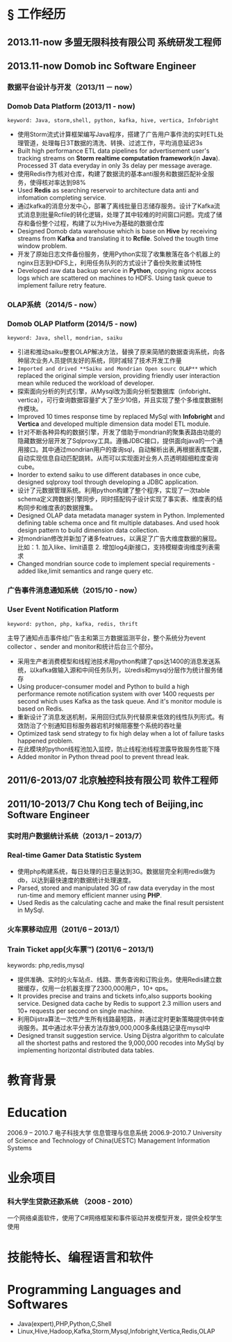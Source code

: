 # § 工作经历

## 2013.11-now        多盟无限科技有限公司     系统研发工程师
## 2013.11-now        Domob inc             Software Engineer

### 数据平台设计与开发（2013/11 － now）
### Domob Data Platform (2013/11 - now)

``keyword: Java, storm,shell, python, kafka, hive, vertica, Infobright``

* 使用Storm流式计算框架编写Java程序，搭建了广告用户事件流的实时ETL处理管道，处理每日3T数据的清洗、转换、过滤工作，平均消息延迟3s
* Built high performance ETL data pipelines for advertisement user's tracking streams on **Storm realtime computation framework**(in **Java**). Processed 3T data everyday in only 3s delay per message average.
* 使用Redis作为核对仓库，构建了数据流的基本anti服务和数据匹配补全服务，使得核对率达到98%
* Used **Redis** as searching reservoir to architecture data anti and infomation completing service.
* 通过kafka的消息分发中心，部署了离线批量日志储存服务。设计了Kafka流式消息到批量Rcfile的转化逻辑，处理了其中较难的时间窗口问题。完成了储存和备份整个过程，构建了以为Hive为基础的数据仓库
* Designed Domob data warehouse which is base on **Hive** by receiving streams from **Kafka** and translating it to **Rcfile**. Solved the tougth time window problem.
* 开发了原始日志文件备份服务，使用Python实现了收集散落在各个机器上的nginx日志到HDFS上，利用任务队列的方式设计了备份失败重试特性
* Developed raw data backup service in **Python**, copying nignx access logs which are scattered on machines to HDFS. Using task queue to implement failure retry feature.

### OLAP系统（2014/5 - now）
### Domob OLAP Platform (2014/5 - now)

``keyword: Java, shell, mondrian, saiku``

* 引进和推动saiku整套OLAP解决方法，替换了原来简陋的数据查询系统，向各种层次业务人员提供友好的系统，同时减轻了技术开发工作量
* ``Imported and drived **Saiku and Mondrian Open sourc OLAP**`` which replaced the original simple version, providing friendly user interaction mean while reduced the workload of developer.
* 探索面向分析的列式引擎，从Mysql改为面向分析型数据库（infobright、vertica），可行查询数据容量扩大了至少10倍，并且实现了整个多维度数据制作模块。
* Improved 10 times response time by replaced MySql with **Infobright** and **Vertica** and developed multiple dimension data model ETL module.
* 针对不断各种异构的数据引擎，开发了借助于mondrian的聚集表路由功能的隐藏数据分层开发了Sqlproxy工具。遵循JDBC接口，提供面向java的一个通用接口。其中通过mondrian用户的查询sql，自动解析出表,再根据表库配置，自动实现信息自动匹配跳转。从而可以实现面对业务人员透明超细粒度查询cube。
* Inorder to extend saiku to use different databases in once cube, designed sqlproxy tool through developing a JDBC application.
* 设计了元数据管理系统。利用python构建了整个程序，实现了一次table schema定义跨数据引擎同步，同时搭配钩子设计实现了事实表、维度表的结构同步和维度表的数据搜集。
* Designed OLAP data metadata manager system in Python. Implemented defining table schema once and fit multiple databases. And used hook design pattern to build dimension data collection.
* 对mondrian修改并新加了诸多featrues，以满足了广告大维度数据的展现。比如：1. 加入like、limit语意 2. 增加log4j新接口，支持模糊查询维度列表需求
* Changed mondrian source code to implement special requirements - added like,limit semantics and range query etc.

### 广告事件消息通知系统（2015/10 - now）
### User Event Notification Platform
``keyword: python, php, kafka, redis, thrift``

主导了通知点击事件给广告主和第三方数据监测平台，整个系统分为event collector 、sender and monitor和统计后台三个部分。

* 采用生产者消费模型和线程池技术用python构建了qps达1400的消息发送系统，以kafka做输入源和中间任务队列，以redis和mysql分层作为统计服务储存
* Using producer-consumer model and Python to build a high performance remote notification system with over 1400 requests per second which uses Kafka as the task queue. And it's monitor module is based on Redis.
* 重新设计了消息发送机制，采用回归式队列代替原来低效的线性队列形式。有效防治了个别通知目标服务器宕机时候阻塞整个系统的吞吐量
* Optimized task send strategy to fix high delay when a lot of failure tasks happened problem.
* 在此模块的python线程池加入监控，防止线程池线程泄露导致服务性能下降
* Added monitor in Python thread pool to prevent thread leak.

## 2011/6-2013/07     北京触控科技有限公司     软件工程师
## 2011/10-2013/7     Chu Kong tech of Beijing,inc      Software Engineer

### 实时用户数据统计系统（2013/1 – 2013/7）
### Real-time Gamer Data Statistic System

* 使用php构建系统，每日处理的日志量达到3G。数据层完全利用redis做为db，以达到最快速度的数据统计处理速度。
* Parsed, stored and manipulated 3G of raw data everyday in the most run-time and memory efficient manner using **PHP**.
* Used Redis as the calculating cache and make the final result persistent in MySql.

### 火车票移动应用（2011/6 – 2013/1）
### Train Ticket app(火车票™) (2011/6 – 2013/1)
keywords: php,redis,mysql

* 提供准确、实时的火车站点、线路、票务查询和订购业务。使用Redis建立数据缓存，仅用一台机器支撑了2300,000用户，10+ qps。
* It provides precise and  trains  and tickets info,also supports booking service. Designed data cache by Redis to support 2.3 million users and 10+ requests per second on single machine.
* 利用Dijstra算法一次性产生所有线路最短路，并通过定时更新策略提供中转查询服务。其中通过水平分表方法存放9,000,000多条线路记录在mysql中
* Designed transit suggestion service. Using Dijstra algorithm to calculate all the shortest paths and restored the 9,000,000 recodes into MySql by implementing horizontal distributed data tables.

# 教育背景
# Education
2006.9 – 2010.7     电子科技大学     信息管理与信息系统
2006.9-2010.7    University of Science and Technology of China(UESTC)    Management Information Systems

# 业余项目

### 科大学生贷款还款系统 （2008 - 2010）
一个网络桌面软件，使用了C#网络框架和事件驱动并发模型开发，提供全校学生使用

# 技能特长、编程语言和软件
# Programming Languages and Softwares

* Java(expert),PHP,Python,C,Shell
* Linux,Hive,Hadoop,Kafka,Storm,Mysql,Infobright,Vertica,Redis,OLAP
